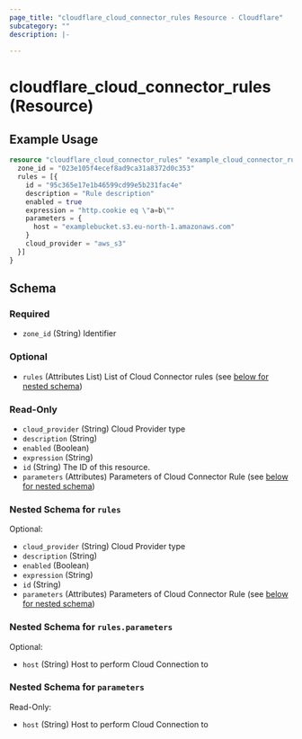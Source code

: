 ```yaml
---
page_title: "cloudflare_cloud_connector_rules Resource - Cloudflare"
subcategory: ""
description: |-
  
---
```


# cloudflare_cloud_connector_rules (Resource)



## Example Usage

```terraform
resource "cloudflare_cloud_connector_rules" "example_cloud_connector_rules" {
  zone_id = "023e105f4ecef8ad9ca31a8372d0c353"
  rules = [{
    id = "95c365e17e1b46599cd99e5b231fac4e"
    description = "Rule description"
    enabled = true
    expression = "http.cookie eq \"a=b\""
    parameters = {
      host = "examplebucket.s3.eu-north-1.amazonaws.com"
    }
    cloud_provider = "aws_s3"
  }]
}
```

<!-- schema generated by tfplugindocs -->
## Schema

### Required

- `zone_id` (String) Identifier

### Optional

- `rules` (Attributes List) List of Cloud Connector rules (see [below for nested schema](#nestedatt--rules))

### Read-Only

- `cloud_provider` (String) Cloud Provider type
- `description` (String)
- `enabled` (Boolean)
- `expression` (String)
- `id` (String) The ID of this resource.
- `parameters` (Attributes) Parameters of Cloud Connector Rule (see [below for nested schema](#nestedatt--parameters))

<a id="nestedatt--rules"></a>
### Nested Schema for `rules`

Optional:

- `cloud_provider` (String) Cloud Provider type
- `description` (String)
- `enabled` (Boolean)
- `expression` (String)
- `id` (String)
- `parameters` (Attributes) Parameters of Cloud Connector Rule (see [below for nested schema](#nestedatt--rules--parameters))

<a id="nestedatt--rules--parameters"></a>
### Nested Schema for `rules.parameters`

Optional:

- `host` (String) Host to perform Cloud Connection to



<a id="nestedatt--parameters"></a>
### Nested Schema for `parameters`

Read-Only:

- `host` (String) Host to perform Cloud Connection to


